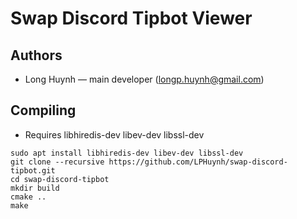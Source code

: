 # Swap Discord Tipbot Viewer

## Authors

- Long Huynh  — main developer (longp.huynh@gmail.com)

## Compiling

- Requires libhiredis-dev libev-dev libssl-dev
```
sudo apt install libhiredis-dev libev-dev libssl-dev
git clone --recursive https://github.com/LPHuynh/swap-discord-tipbot.git
cd swap-discord-tipbot
mkdir build
cmake ..
make
```
